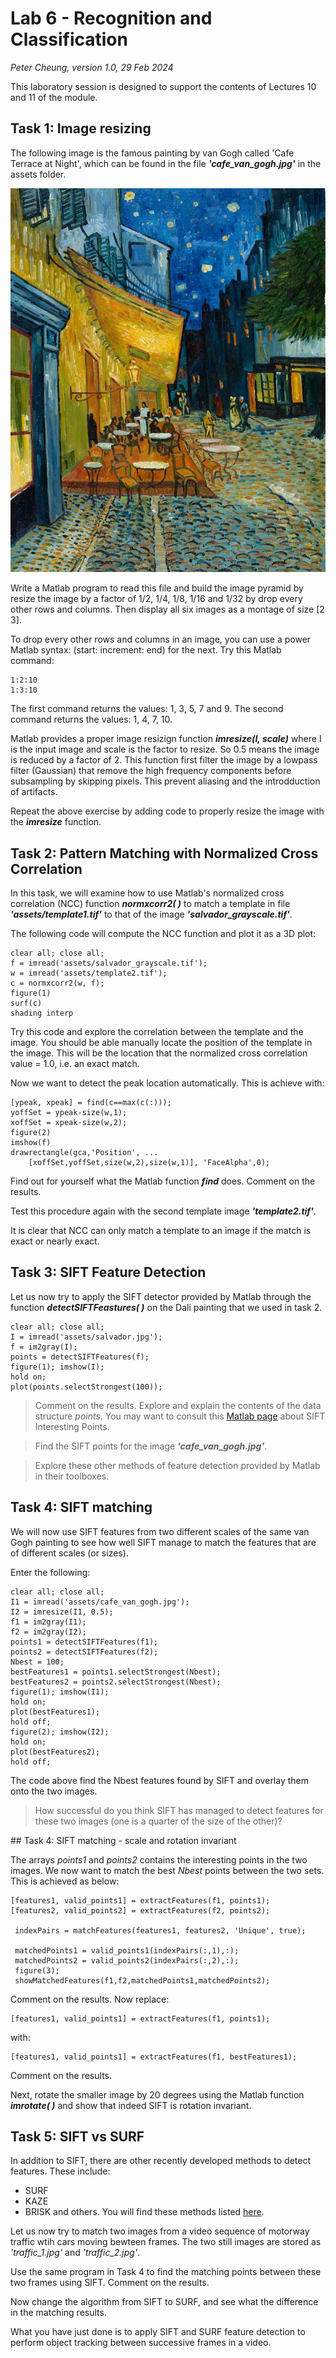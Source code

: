 # Lab 6 - Recognition and Classification
*_Peter Cheung, version 1.0, 29 Feb 2024_*

This laboratory session is designed to support the contents of Lectures 10 and 11 of the module.  

## Task 1: Image resizing

The following image is the famous painting by van Gogh called 'Cafe Terrace at Night', which can be found in the file **_'cafe_van_gogh.jpg'_** in the assets folder.  

<p align="center"> <img src="assets/cafe_van_gogh.jpg" /> </p>

Write a Matlab program to read this file and build the image pyramid by resize the image by a factor of 1/2, 1/4, 1/8, 1/16 and 1/32 by drop every other rows and columns.  Then display all six images as a montage of size [2 3]. 

To drop every other rows and columns in an image, you can use a power Matlab syntax: (start: increment: end) for the next.  Try this Matlab command:

```
1:2:10
1:3:10
```
The first command returns the values: 1, 3, 5, 7 and 9.
The second command returns the values: 1, 4, 7, 10.

Matlab provides a proper image resizign function **_imresize(I, scale)_** where I is the input image and scale is the factor to resize.  So 0.5 means the image is reduced by a factor of 2. This function first filter the image by a lowpass filter (Gaussian) that remove the high frequency components before subsampling by skipping pixels.  This prevent aliasing and the introdduction of artifacts.

Repeat the above exercise by adding code to properly resize the image with the **_imresize_** function.

## Task 2: Pattern Matching with Normalized Cross Correlation

In this task, we will examine how to use Matlab's normalized cross correlation (NCC) function **_normxcorr2( )_** to match a template in file **_'assets/template1.tif'_** to that of the image **_'salvador_grayscale.tif'_**.

The following code will compute the NCC function and plot it as a 3D plot:

```
clear all; close all;
f = imread('assets/salvador_grayscale.tif');
w = imread('assets/template2.tif');
c = normxcorr2(w, f);
figure(1)
surf(c)
shading interp
```

Try this code and explore the correlation between the template and the image.  You should be able manually locate the position of the template in the image. This will be the location that the normalized cross correlation value = 1.0, i.e. an exact match.

Now we want to detect the peak location automatically. This is achieve with:

```
[ypeak, xpeak] = find(c==max(c(:)));
yoffSet = ypeak-size(w,1);
xoffSet = xpeak-size(w,2);
figure(2)
imshow(f)
drawrectangle(gca,'Position', ...
    [xoffSet,yoffSet,size(w,2),size(w,1)], 'FaceAlpha',0);
```

Find out for yourself what the Matlab function **_find_** does.  Comment on the results.

Test this procedure again with the second template image **_'template2.tif'_**.

It is clear that NCC can only match a template to an image if the match is exact or nearly exact.

## Task 3: SIFT Feature Detection

Let us now try to apply the SIFT detector provided by Matlab through the function **_detectSIFTFeastures( )_** on the Dali painting that we used in task 2.

```
clear all; close all;
I = imread('assets/salvador.jpg');
f = im2gray(I);
points = detectSIFTFeatures(f);
figure(1); imshow(I);
hold on;
plot(points.selectStrongest(100));
```
>Comment on the results.
>Explore and explain the contents of the data structure *_points_*. You may want to consult this [Matlab page](https://uk.mathworks.com/help/vision/ref/siftpoints.html) about SIFT Interesting Points.

>Find the SIFT points for the image **_'cafe_van_gogh.jpg'_**.

> Explore these other methods of feature detection provided by Matlab in their toolboxes.

## Task 4: SIFT matching

We will now use SIFT features from two different scales of the same van Gogh painting to see how well SIFT manage to match the features that are of different scales (or sizes).

Enter the following:

```
clear all; close all;
I1 = imread('assets/cafe_van_gogh.jpg');
I2 = imresize(I1, 0.5);
f1 = im2gray(I1);
f2 = im2gray(I2);
points1 = detectSIFTFeatures(f1);
points2 = detectSIFTFeatures(f2);
Nbest = 100;
bestFeatures1 = points1.selectStrongest(Nbest);
bestFeatures2 = points2.selectStrongest(Nbest);
figure(1); imshow(I1);
hold on;
plot(bestFeatures1);
hold off;
figure(2); imshow(I2);
hold on;
plot(bestFeatures2);
hold off;
```
The code above find the Nbest features found by SIFT and overlay them onto the two images.

>How successful do you think SIFT has managed to detect features for these two images (one is a quarter of the size of the other)?

## Task 4: SIFT matching - scale and rotation invariant

The arrays *_points1_* and *_points2_* contains the interesting points in the two images.  We now want to match the best *_Nbest_* points between the two sets. This is achieved as below:

```
[features1, valid_points1] = extractFeatures(f1, points1);
[features2, valid_points2] = extractFeatures(f2, points2);

 indexPairs = matchFeatures(features1, features2, 'Unique', true);

 matchedPoints1 = valid_points1(indexPairs(:,1),:);
 matchedPoints2 = valid_points2(indexPairs(:,2),:);
 figure(3);
 showMatchedFeatures(f1,f2,matchedPoints1,matchedPoints2);
```
Comment on the results.
Now replace:
```
[features1, valid_points1] = extractFeatures(f1, points1);
```
with:
```
[features1, valid_points1] = extractFeatures(f1, bestFeatures1);
```
Comment on the results.

Next, rotate the smaller image by 20 degrees using the Matlab function **_imrotate( )_** and show that indeed SIFT is rotation invariant.

## Task 5: SIFT vs SURF

In addition to SIFT, there are other recently developed methods to detect features. These include:
* SURF
* KAZE
* BRISK
and others.  You will find these methods listed [here](https://uk.mathworks.com/help/vision/ug/local-feature-detection-and-extraction.html).

Let us now try to match two images from a video sequence of motorway traffic wtih cars moving bewteen frames.  The two still images are stored as *_'traffic_1.jpg'_* and *_'traffic_2.jpg'_*.  

Use the same program in Task 4 to find the matching points between these two frames using SIFT.   Comment on the results.

Now change the algorithm from SIFT to SURF, and see what the difference in the matching results.

What you have just done is to apply SIFT and SURF feature detection to perform object tracking between successive frames in a video.


